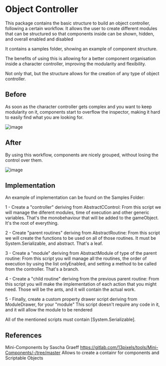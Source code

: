 # Object Controller
This package contains the basic structure to build an object controller, following a certain workflow. 
It allows the user to create different modules that can be structured so that components inside can be shown, hidden, and overall enabled and disabled 

It contains a samples folder, showing an example of component structure. 

The benefits of using this is allowing for a better component organisation inside a character controller, improving the modularity and flexibility. 

Not only that, but the structure allows for the creation of any type of object controller. 

## Before
As soon as the character controller gets complex and you want to keep modularity on it, components start to overflow the inspector, making it hard to easily find what you are looking for.

![image](https://user-images.githubusercontent.com/61149758/167370149-96e4708e-fda2-43a8-9011-d34de4dfb997.png)

## After
By using this workflow, components are nicely grouped, without losing the control over them.

![image](https://user-images.githubusercontent.com/61149758/167370830-dfe5df6a-1fa1-4d32-b1be-3f4800c9e589.png)

## Implementation
An example of implementation can be found on the Samples Folder:

1 - Create a "controller" deriving from AbstractCControl:
From this script we will manage the diferent modules, time of execution and other generic variables. That's the monobehaviour that will be added to the gameObject. It's the root of everything.

2 - Create "parent routines" deriving from AbstractRoutine:
From this script we will create the functions to be used on all of those routines. It must be System.Serializable, and abstract. That's a leaf.

3 - Create a "module" deriving from AbstractModule of type of the parent routine:
From this script you will manage all the routines, the order of execution by using the list onlyEnabled, and setting a method to be called from the controller. That's a branch.

4 - Create a "child routine" deriving from the previous parent routine: 
From this script you will make the implementation of each action that you might need. Those will be the ants, and it will contain the actual work.

5 - Finally, create a custom property drawer script deriving from ModuleDrawer, for your "module"
This script doesn't require any code in it, and it will allow the module to be rendered

All of the mentioned scripts must contain [System.Serializable].

## References
Mini-Components by Sascha Graeff
  https://gitlab.com/13pixels/tools/Mini-Components/-/tree/master
  Allows to create a containr for components and Scriptable Objects
